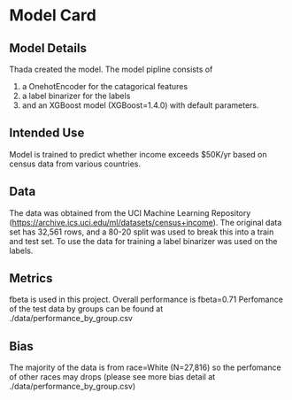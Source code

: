 # Model Card

## Model Details

Thada created the model. The model pipline consists of 

1. a OnehotEncoder for the catagorical features
2. a label binarizer for the labels
3. and an XGBoost model (XGBoost=1.4.0) with default parameters.


## Intended Use

Model is trained to predict whether income exceeds $50K/yr based on census data from various countries. 

## Data
The data was obtained from the UCI Machine Learning Repository (https://archive.ics.uci.edu/ml/datasets/census+income). The original data set has 32,561 rows, and a 80-20 split was used to break this into a train and test set. To use the data for training a label binarizer was used on the labels.

## Metrics

fbeta is used in this project. Overall performance is fbeta=0.71 Perfomance of the test data by groups can be found at ./data/performance_by_group.csv

## Bias
The majority of the data is from race=White (N=27,816) so the perfomance of other races may drops (please see more bias detail at ./data/performance_by_group.csv)
